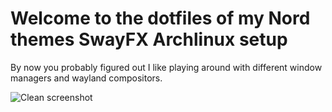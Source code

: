 # Welcome to the dotfiles of my Nord themes SwayFX Archlinux setup
By now you probably figured out I like playing around with different window managers and wayland compositors.  

![Clean screenshot](https://github.com/himselfish/DWL-dotfiles-laptop/blob/main/clean.png)
